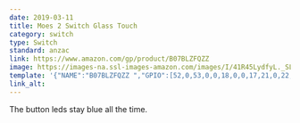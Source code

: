 ```yaml
---
date: 2019-03-11
title: Moes 2 Switch Glass Touch 
category: switch
type: Switch
standard: anzac
link: https://www.amazon.com/gp/product/B07BLZFQZZ
image: https://images-na.ssl-images-amazon.com/images/I/41R45LydfyL._SL1001_.jpg
template: '{"NAME":"B07BLZFQZZ ","GPIO":[52,0,53,0,0,18,0,0,17,21,0,22,54],"FLAG":0,"BASE":18}' 
link_alt: 
---
```

The button leds stay blue all the time.






